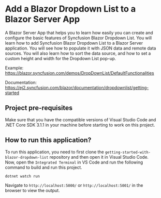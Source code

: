 # Add a Blazor Dropdown List to a Blazor Server App 

A Blazor Server App that helps you to learn how easily you can create and configure the basic features of Syncfusion Blazor Dropdown List. You will learn how to add Syncfusion Blazor Dropdown List to a Blazor Server application. You will see how to populate it with JSON data and remote data sources. You will also learn how to sort the data source, and how to set a custom height and width for the Dropdown List pop-up. 
 
Example: https://blazor.syncfusion.com/demos/DropDownList/DefaultFunctionalities

Documentation: https://ej2.syncfusion.com/blazor/documentation/dropdownlist/getting-started

## Project pre-requisites
Make sure that you have the compatible versions of Visual Studio Code and .NET Core SDK 3.1.1 in your machine before starting to work on this project.

## How to run this application?
To run this application, you need to first clone the `getting-started-with-blazor-dropdown-list` repository and then open it in Visual Studio Code. Now, open the `Integrated Terminal` in VS Code and run the following command to build and run this project.

```
dotnet watch run
```

Navigate to `http://localhost:5000/` or `http://localhost:5001/` in the browser to view the output.

